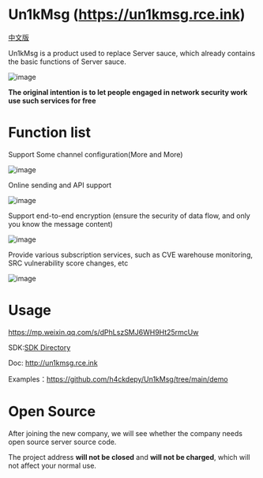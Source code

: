 # Un1kMsg (https://un1kmsg.rce.ink)

[中文版](README-CN.md)

Un1kMsg is a product used to replace Server sauce, which already contains the basic functions of Server sauce.

![image](https://user-images.githubusercontent.com/42985524/194804166-e3b79e29-a8bb-4e2c-bda4-663279fd5c9b.png)

<strong>The original intention is to let people engaged in network security work use such services for free</strong>

# Function list

Support Some channel configuration(More and More)

![image](https://user-images.githubusercontent.com/42985524/193771444-834b6559-ffd7-4a97-b422-65d48fabc923.png)

Online sending and API support

![image](https://user-images.githubusercontent.com/42985524/193771621-47d2cf34-53f4-4e25-b833-376f154284f7.png)

Support end-to-end encryption (ensure the security of data flow, and only you know the message content)

![image](https://user-images.githubusercontent.com/42985524/193771793-499c13db-1f82-4ae0-b2c7-7e1ff2724a8c.png)

Provide various subscription services, such as CVE warehouse monitoring, SRC vulnerability score changes, etc

![image](https://user-images.githubusercontent.com/42985524/194763944-b53c34dc-a46c-4428-a71c-4a06ae0c3ef1.png)


# Usage 

https://mp.weixin.qq.com/s/dPhLszSMJ6WH9Ht25rmcUw

SDK:[SDK Directory](https://github.com/h4ckdepy/Un1kMsg/tree/main/sdk)

Doc: http://un1kmsg.rce.ink

Examples：https://github.com/h4ckdepy/Un1kMsg/tree/main/demo

# Open Source

After joining the new company, we will see whether the company needs open source server source code.

The project address **will not be closed** and **will not be charged**, which will not affect your normal use.

